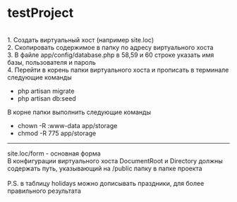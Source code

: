 # testProject
<br>
1. Создать виртуальный хост (например site.loc)<br>
2. Скопировать содержимое в папку по адресу виртуального хоста <br>
3. В файле app/config/database.php в 58,59 и 60 строке указать имя базы, пользователя и пароль <br>
4. Перейти в корень папки виртуального хоста и прописать в терминале следующие команды
<ul>
    <li>php artisan migrate</li>
    <li>php artisan db:seed</li>
</ul>
В корне папки выполнить следующие команды
<ul>
    <li>chown -R :www-data app/storage</li>
    <li>chmod -R 775 app/storage</li>
</ul>
<hr>
site.loc/form - основная форма<br>
В конфигурации виртуального хоста DocumentRoot и Directory должны содержать путь, указывающий на /public папку в папке проекта<br><br>
P.S. в таблицу holidays можно дописывать праздники, для более правильного результата

